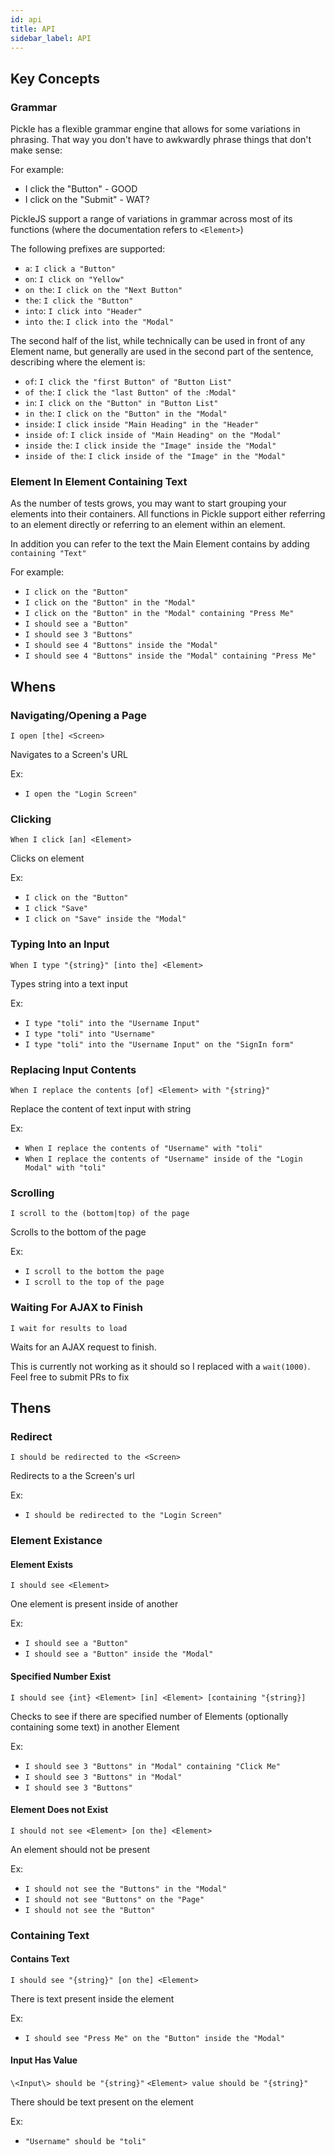```yaml
---
id: api
title: API
sidebar_label: API
---
```


## Key Concepts
### Grammar
Pickle has a flexible grammar engine that allows for some variations in phrasing. That way you don't have to awkwardly phrase things that don't make sense:

For example:
* I click the "Button" - GOOD
* I click on the "Submit" - WAT?

PickleJS support a range of variations in grammar across most of its functions (where the documentation refers to `<Element>`)

The following prefixes are supported:
* `a`: `I click a "Button"`
* `on`: `I click on "Yellow"`
* `on the`: `I click on the "Next Button"`
* `the`: `I click the "Button"`
* `into`: `I click into "Header"`
*  `into the`: `I click into the "Modal"`

The second half of the list, while technically can be used in front of any Element name, but generally are used in the second part of the sentence, describing where the element is:

* `of`: `I click the "first Button" of "Button List"`
* `of the`: `I click the "last Button" of the :Modal"`
* `in`: `I click on the "Button" in "Button List"`
* `in the`: `I click on the "Button" in the "Modal"`
* `inside`: `I click inside "Main Heading" in the "Header"`
* `inside of`: `I click inside of "Main Heading" on the "Modal"`
* `inside the`: `I click inside the "Image" inside the "Modal"`
* `inside of the`: `I click inside of the "Image" in the "Modal"`

### Element In Element Containing Text
As the number of tests grows, you may want to start grouping your elements into their containers. All functions in Pickle support either referring to an element directly or referring to an element within an element.

In addition you can refer to the text the Main Element contains by adding `containing "Text"`

For example:
* `I click on the "Button"`
* `I click on the "Button" in the "Modal"`
* `I click on the "Button" in the "Modal" containing "Press Me"`
* `I should see a "Button"`
* `I should see 3 "Buttons"`
* `I should see 4 "Buttons" inside the "Modal"`
* `I should see 4 "Buttons" inside the "Modal" containing "Press Me"`

## Whens
### Navigating/Opening a Page 
`I open [the] <Screen>`

Navigates to a Screen's URL

Ex:
* `I open the "Login Screen"`

### Clicking
`When I click [an] <Element>`

Clicks on element

Ex:
* `I click on the "Button"`
* `I click "Save"`
* `I click on "Save" inside the "Modal"`


### Typing Into an Input
`When I type "{string}" [into the] <Element>`

Types string into a text input

Ex:
* `I type "toli" into the "Username Input"`
* `I type "toli" into "Username"`
* `I type "toli" into the "Username Input" on the "SignIn form"`

### Replacing Input Contents
`When I replace the contents [of] <Element> with "{string}"`

Replace the content of text input with string

Ex:
* `When I replace the contents of "Username" with "toli"`
* `When I replace the contents of "Username" inside of the "Login Modal" with "toli"`

### Scrolling
`I scroll to the (bottom|top) of the page`

Scrolls to the bottom of the page

Ex:
* `I scroll to the bottom the page`
* `I scroll to the top of the page`


### Waiting For AJAX to Finish
`I wait for results to load`

Waits for an AJAX request to finish.

This is currently not working as it should so I replaced with a `wait(1000)`. Feel free to submit PRs to fix

## Thens
### Redirect 
`I should be redirected to the <Screen>`

Redirects to a the Screen's url

Ex:
* `I should be redirected to the "Login Screen"`

### Element Existance
#### Element Exists
`I should see <Element>`

One element is present inside of another

Ex:
* `I should see a "Button"`
* `I should see a "Button" inside the "Modal"`

#### Specified Number Exist
`I should see {int} <Element> [in] <Element> [containing "{string}]`

Checks to see if there are specified number of Elements (optionally containing some text) in another Element

Ex:
* `I should see 3 "Buttons" in "Modal" containing "Click Me"`
* `I should see 3 "Buttons" in "Modal"`
* `I should see 3 "Buttons"`

#### Element Does not Exist
`I should not see <Element> [on the] <Element>`

An element should not be present

Ex:
* `I should not see the "Buttons" in the "Modal"`
* `I should not see "Buttons" on the "Page"`
* `I should not see the "Button"`

### Containing Text
#### Contains Text
`I should see "{string}" [on the] <Element>`

There is text present inside the element

Ex:
* `I should see "Press Me" on the "Button" inside the "Modal"`

#### Input Has Value
`\<Input\> should be "{string}"`
`<Element> value should be "{string}"`

There should be text present on the element

Ex:
* `"Username" should be "toli"`
